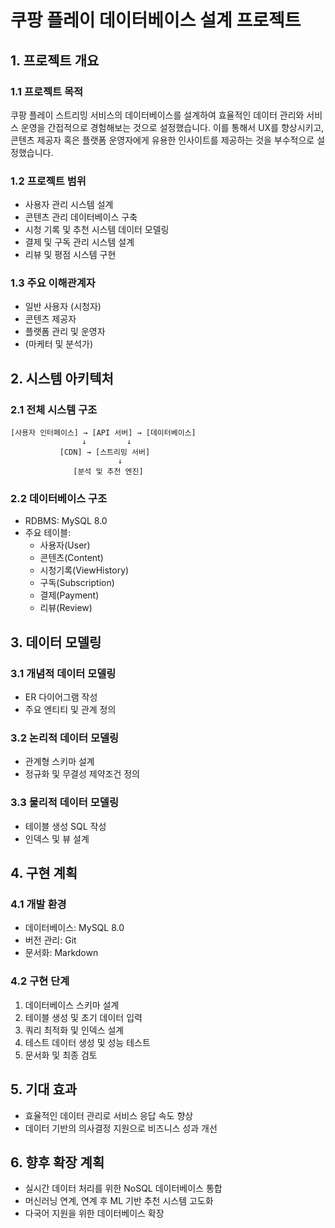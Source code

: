 # 쿠팡 플레이 데이터베이스 설계 프로젝트

## 1. 프로젝트 개요

### 1.1 프로젝트 목적
쿠팡 플레이 스트리밍 서비스의 데이터베이스를 설계하여 효율적인 데이터 관리와 서비스 운영을 간접적으로 경험해보는 것으로 설정했습니다.
이를 통해서 UX를 향상시키고, 콘텐츠 제공자 혹은 플랫폼 운영자에게 유용한 인사이트를 제공하는 것을 부수적으로 설정했습니다.

### 1.2 프로젝트 범위
- 사용자 관리 시스템 설계
- 콘텐츠 관리 데이터베이스 구축
- 시청 기록 및 추천 시스템 데이터 모델링
- 결제 및 구독 관리 시스템 설계
- 리뷰 및 평점 시스템 구현

### 1.3 주요 이해관계자
- 일반 사용자 (시청자)
- 콘텐츠 제공자
- 플랫폼 관리 및 운영자
- (마케터 및 분석가)

## 2. 시스템 아키텍처

### 2.1 전체 시스템 구조
```
[사용자 인터페이스] → [API 서버] → [데이터베이스]
                ↓         ↓
           [CDN] → [스트리밍 서버]
                        ↓
              [분석 및 추천 엔진]
```

### 2.2 데이터베이스 구조
- RDBMS: MySQL 8.0
- 주요 테이블:
  - 사용자(User)
  - 콘텐츠(Content)
  - 시청기록(ViewHistory)
  - 구독(Subscription)
  - 결제(Payment)
  - 리뷰(Review)

## 3. 데이터 모델링

### 3.1 개념적 데이터 모델링
- ER 다이어그램 작성
- 주요 엔티티 및 관계 정의

### 3.2 논리적 데이터 모델링
- 관계형 스키마 설계
- 정규화 및 무결성 제약조건 정의

### 3.3 물리적 데이터 모델링
- 테이블 생성 SQL 작성
- 인덱스 및 뷰 설계

## 4. 구현 계획

### 4.1 개발 환경
- 데이터베이스: MySQL 8.0
- 버전 관리: Git
- 문서화: Markdown

### 4.2 구현 단계
1. 데이터베이스 스키마 설계 
2. 테이블 생성 및 초기 데이터 입력 
3. 쿼리 최적화 및 인덱스 설계 
4. 테스트 데이터 생성 및 성능 테스트 
5. 문서화 및 최종 검토 

## 5. 기대 효과
- 효율적인 데이터 관리로 서비스 응답 속도 향상
- 데이터 기반의 의사결정 지원으로 비즈니스 성과 개선

## 6. 향후 확장 계획
- 실시간 데이터 처리를 위한 NoSQL 데이터베이스 통합
- 머신러닝 연계, 연계 후 ML 기반 추천 시스템 고도화
- 다국어 지원을 위한 데이터베이스 확장
